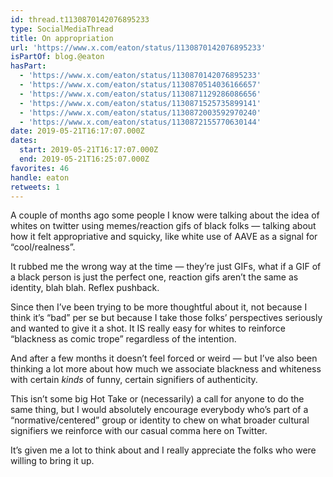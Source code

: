 ```yaml
---
id: thread.t1130870142076895233
type: SocialMediaThread
title: On appropriation
url: 'https://www.x.com/eaton/status/1130870142076895233'
isPartOf: blog.@eaton
hasPart:
  - 'https://www.x.com/eaton/status/1130870142076895233'
  - 'https://www.x.com/eaton/status/1130870514036166657'
  - 'https://www.x.com/eaton/status/1130871129286086656'
  - 'https://www.x.com/eaton/status/1130871525735899141'
  - 'https://www.x.com/eaton/status/1130872003592970240'
  - 'https://www.x.com/eaton/status/1130872155770630144'
date: 2019-05-21T16:17:07.000Z
dates:
  start: 2019-05-21T16:17:07.000Z
  end: 2019-05-21T16:25:07.000Z
favorites: 46
handle: eaton
retweets: 1
---
```

A couple of months ago some people I know were talking about the idea of whites on twitter using memes/reaction gifs of black folks — talking about how it felt appropriative and squicky, like white use of AAVE as a signal for “cool/realness”.

It rubbed me the wrong way at the time — they’re just GIFs, what if a GIF of a black person is just the perfect one, reaction gifs aren’t the same as identity, blah blah. Reflex pushback.

Since then I’ve been trying to be more thoughtful about it, not because I think it’s “bad” per se but because I take those folks’ perspectives seriously and wanted to give it a shot. It IS really easy for whites to reinforce “blackness as comic trope” regardless of the intention.

And after a few months it doesn’t feel forced or weird — but I’ve also been thinking a lot more about how much we associate blackness and whiteness with certain *kinds* of funny, certain signifiers of authenticity.

This isn’t some big Hot Take or (necessarily) a call for anyone to do the same thing, but I would absolutely encourage everybody who’s part of a “normative/centered” group or identity to chew on what broader cultural signifiers we reinforce with our casual comma here on Twitter.

It’s given me a lot to think about and I really appreciate the folks who were willing to bring it up.
